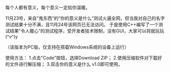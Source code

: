 每个人都有意义，每个意义一定给你温暖。

11月23号，来自”鬼东西“的”你的意义是什么“测试火遍全网，但当我对自己的名字测试结果十分不满，且11月24号该网页已无法访问。
于是使用C++编写了一个测试结果”令人暖心“的测试程序，受开发者技术限制，没有GUI，大家可以将就玩玩(^v^)y

（该版本为PC版，仅支持在搭载Windows系统的设备上运行）

使用方法：
1.点击"Code"按钮，选择Download ZIP；
2.使用压缩软件对下载好的文件进行解压缩；
3.双击你的意义是什么 v1.0即可使用。
